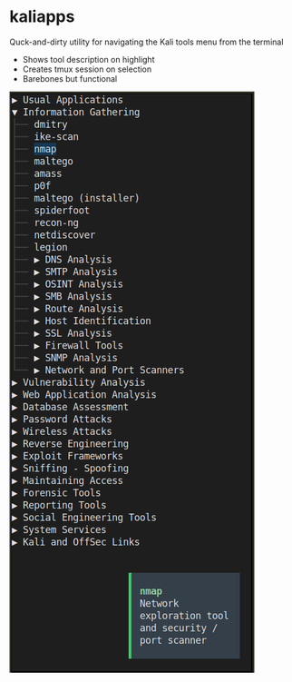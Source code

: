 # kaliapps
Quck-and-dirty utility for navigating the Kali tools menu from the terminal
* Shows tool description on highlight
* Creates tmux session on selection
* Barebones but functional

![alt text >](kaliapps.png "Screenshot")
